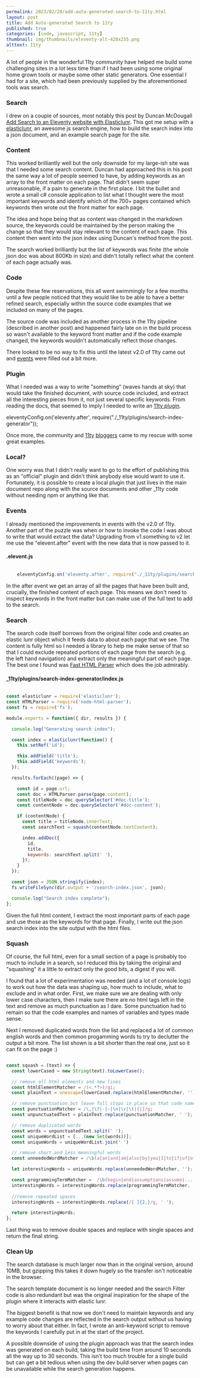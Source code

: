 ```yaml
---
permalink: 2023/02/20/add-auto-generated-search-to-11ty.html
layout: post
title: Add Auto-generated Search to 11ty
published: true
categories: [code, javascript, 11ty]
thumbnail: img/thumbnails/eleventy-alt-420x255.png
alttext: 11ty
---
```


A lot of people in the wonderful 11ty community have helped me build some challenging sites 
in a lot less time than if I had been using some original home grown tools or maybe some other 
static generators. One essential I had for a site, which had been previously supplied by the 
aforementioned tools was search. 


### Search 

I drew on a couple of sources, most notably this post by Duncan McDougall 
[Add Search to an Eleventy website with Elasticlunr](https://www.belter.io/eleventy-search/). 
This got me setup with a [elasticlunr](http://elasticlunr.com/docs/index.html), an awesome js 
search engine, how to build the search index into a json document, and an example search page
for the site. 


### Content

This worked brilliantly well but the only downside for my large-ish site was that I needed 
some search content. Duncan had approached this in his post the same way a lot of people seemed 
to have, by adding keywords as an array to the front matter on each page. That didn't seem super 
unreasonable, if a pain to generate in the first place. I bit the bullet and wrote a small
c# console application to list what I thought were the most important keywords and identify 
which of the 700+ pages contained which keywords then wrote out the front matter for each page.

The idea and hope being that as content was changed in the markdown source, the keywords could be 
maintained by the person making the change so that they would stay relevant to the content of each 
page. This content then went into the json index using Duncan's method from the post. 

The search worked brilliantly but the list of keywords was finite (the whole json doc was about 
800Kb in size) and didn't totally reflect what the content of each page actually was.


### Code

Despite these few reservations, this all went swimmingly for a few months until a few people noticed 
that they would like to be able to have a better refined search, especially within the source code 
examples that we included on many of the pages. 

The source code was included as another process in the 11ty pipeline (described in another post) and happened
fairly late on in the build process so wasn't available to the keyword front matter and if the 
code example changed, the keywords wouldn't automatically reflect those changes. 

There looked to be no way to fix this until the latest v2.0 of 11ty came out and 
[events](https://www.11ty.dev/docs/events/#event-arguments) were filled out a bit more. 


### Plugin

What I needed was a way to write "something" (waves hands at sky) that would take the finished document, 
with source code included, and extract all the interesting pieces from it, not just several specific keywords.
From reading the docs, that seemed to imply I needed to write an [11ty plugin](https://www.11ty.dev/docs/plugins/).

eleventyConfig.on('eleventy.after', require("./_11ty/plugins/search-index-generator"));

Once more, the community and [11ty](https://jec.fyi/blog/creating-filters-shortcodes-plugins) 
[bloggers](https://timothymiller.dev/posts/2020/making-a-real-bonefide-plugin-for-11ty/) came to my rescue with 
some great examples. 


### Local?

One worry was that I didn't really want to go to the effort of publishing this as an "official" plugin and didn't 
think anybody else would want to use it. Fortunately, it is possible to create a local plugin that just lives in the 
main document repo along with the source documents and other _11ty code without needing npm or anything like that. 


### Events

I already mentioned the improvements in events with the v2.0 of 11ty. Another part of the puzzle was when or how to invoke 
the code I was about to write that would extract the data? Upgrading from v1.something to v2 let me use the 
"elevent.after" event with the new data that is now passed to it. 


#### .elevent.js

```js

    eleventyConfig.on('eleventy.after', require("./_11ty/plugins/search-index-generator"));

```

In the after event we get an array of all the pages that have been built and, crucially, the finished content of each page. 
This means we don't need to inspect keywords in the front matter but can make use of the full text to add to the search.


### Search

The search code itself borrows from the original filter code and creates an elastic lunr object which it feeds data to 
about each page that we see. The content is fully html so I needed a library to help me make sense of that so that I could 
exclude repeated portions of each page from the search (e.g. the left hand navigation) and extract only the meaningful 
part of each page. The best one I found was [Fast HTML Parser](https://www.npmjs.com/package/node-html-parser#htmlelementouterhtml)
which does the job admirably.


#### _11ty/plugins/search-index-generator/index.js

```js

const elasticlunr = require('elasticlunr');
const HTMLParser = require('node-html-parser');
const fs = require('fs');

module.exports = function({ dir, results }) {

  console.log("Generating search index");

  const index = elasticlunr(function() {
    this.setRef('id');

    this.addField('title');
    this.addField('keywords');
  });

  results.forEach((page) => {

    const id = page.url;
    const doc = HTMLParser.parse(page.content);
    const titleNode = doc.querySelector('#doc-title');
    const contentNode = doc.querySelector('#doc-content');

    if (contentNode) {
      const title = titleNode.innerText;
      const searchText = squash(contentNode.textContent);

      index.addDoc({
        id,
        title,
        keywords: searchText.split(' '),
      });
    }
  });

  const json = JSON.stringify(index);
  fs.writeFileSync(dir.output + '/search-index.json', json);

  console.log("Search index complete");
};

```

Given the full html content, I extract the most important parts of each page and use those as the keywords for that page. 
Finally, I write out the json search index into the site output with the html files. 


### Squash

Of course, the full html, even for a small section of a page is probably too much to include in a search, so I 
reduced this by taking the original and "squashing" it a little to extract only the good bits, a digest if you will.

I found that a lot of experimentation was needed (and a lot of console.logs) to work out how the data was shaping up, 
how much to include, what to exclude and in what order. First, we make sure we are dealing with only lower case 
characters, then I make sure there are no html tags left in the text and remove as much punctuation as I dare. 
Some punctuation had to remain so that the code examples and names of variables and types made sense. 

Next I removed duplicated words from the list and replaced a lot of common english words and then 
common progamming words to try to declutter the output a bit more. The list shown is a bit shorter than 
the real one, just so it can fit on the page :)

```js

const squash = (text) => {
  const lowerCased = new String(text).toLowerCase();

  // remove all html elements and new lines
  const htmlElementMatcher = /(<.*?>)/gi;
  const plainText = unescape(lowerCased.replace(htmlElementMatcher, ''));

  // remove punctuation but leave full stops in place so that code namespaces are maintained.
  const punctuationMatcher = /\,|\?|-|—|\n|\r|\t|{|}/g;
  const unpunctuatedText = plainText.replace(punctuationMatcher, ' ');

  // remove duplicated words
  const words = unpunctuatedText.split(' ');
  const uniqueWordList = [...(new Set(words))];
  const uniqueWords = uniqueWordList.join(' ')

  // remove short and less meaningful words
  const unneededWordMatcher = /\b(a|an|and|am|also|by|you|I|to|if|of|off|...|for|how|to|the|such|now)\b/gi;

  let interestingWords = uniqueWords.replace(unneededWordMatcher, '');

  const programmingTermMatcher =  /\b(begin|end|assumptions|assume|...|true|false|summary|item|value|page|this|use)\b/gi;
  interestingWords = interestingWords.replace(programmingTermMatcher, '');
  
  //remove repeated spaces
  interestingWords = interestingWords.replace(/[ ]{2,}/g, ' ');

  return interestingWords;
};

```

Last thing was to remove double spaces and replace with single spaces and return the final string. 


### Clean Up

The search database is much larger now than in the original version, around 10MB, but gzipping this takes it down 
hugely so the transfer isn't noticeable in the browser. 

The search template document is no longer needed and the search Filter code is also redundant but was the original 
inspiration for the shape of the plugin where it interacts with elastic lunr.

The biggest benefit is that now we don't need to maintain keywords and any example code changes are reflected in the 
search output without us having to worry about that either. In fact, I wrote an anti-keyword script to remove the keywords 
I carefully put in at the start of the project.

A possible downside of using the plugin approach was that the search index was generated on each build, taking the 
build time from around 10 seconds all the way up to 30 seconds. This isn't too much trouble for a single build 
but can get a bit tedious when using the dev build server when pages can be unavailable while the search generation 
happens. 
